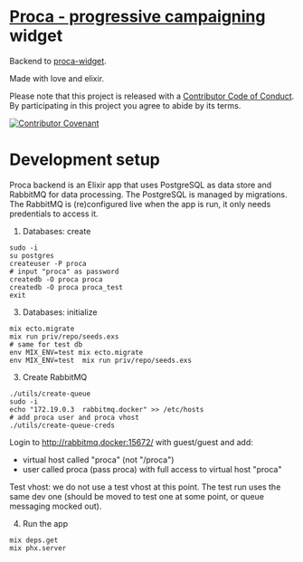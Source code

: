 # [Proca - progressive campaigning](https://proca.foundation) widget

Backend to [proca-widget](https://github.com/TechToThePeople/nodepetition).

Made with love and elixir.

Please note that this project is released with a [Contributor Code of Conduct](code_of_conduct.md). By participating in this project you agree to abide by its terms.

[![Contributor Covenant](https://img.shields.io/badge/Contributor%20Covenant-v2.0%20adopted-ff69b4.svg)](code_of_conduct.md) 


# Development setup

Proca backend is an Elixir app that uses PostgreSQL as data store and RabbitMQ
for data processing. The PostgreSQL is managed by migrations. The RabbitMQ is
(re)configured live when the app is run, it only needs predentials to access it.

1. Databases: create

```
sudo -i
su postgres
createuser -P proca
# input "proca" as password
createdb -O proca proca
createdb -O proca proca_test
exit
```

3. Databases: initialize
```
mix ecto.migrate
mix run priv/repo/seeds.exs
# same for test db
env MIX_ENV=test mix ecto.migrate
env MIX_ENV=test  mix run priv/repo/seeds.exs
```

3. Create RabbitMQ

```
./utils/create-queue
sudo -i
echo "172.19.0.3  rabbitmq.docker" >> /etc/hosts
# add proca user and proca vhost
./utils/create-queue-creds
```

Login to http://rabbitmq.docker:15672/ with guest/guest and add:
- virtual host called "proca" (not "/proca")
- user called proca (pass proca) with full access to virtual host "proca"

Test vhost: we do not use a test vhost at this point. The test run uses the same
dev one (should be moved to test one at some point, or queue messaging mocked
out).

4. Run the app

```
mix deps.get
mix phx.server
```
